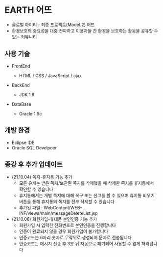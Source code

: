 # EARTH 어뜨
  - 글로벌 아이티 - 최종 프로젝트(Model.2) 어뜨
  - 환경보호의 중요성을 대중 전파하고 이용자들 간 환경을 보호하는 활동을 공유할 수 있는 커뮤니티

## 사용 기술
  - FrontEnd
    - HTML / CSS / JavaScript / ajax 
    
  - BackEnd
    - JDK 1.8
    
  - DataBase
    - Oracle 1.9c
   
## 개발 환경
  - Eclipse IDE
  - Oracle SQL Develpoer
  
## 종강 후 추가 업데이트
  - (21.10.04) 쪽지-휴지통 기능 추가
    - 모든 유저는 받은 쪽지/보관된 쪽지를 삭제했을 때 삭제한 쪽지를 휴지통에서 확인할 수 있습니다
    - 휴지통에서는 개별 쪽지에 대해 복구 또는 신고를 할 수 있으며 휴지통 비우기 버튼을 통해 휴지통의 쪽지를 전부 삭제할 수 있습니다
    - 추가된 파일 : WebContent/WEB-INF/views/main/messageDeleteList.jsp
  - (21.10.08) 회원가입-휴대폰 본인인증 기능 추가
    - 회원가입 시 입력한 전화번호로 본인인증을 진행합니다
    - 인증이 완료되지 않을 경우 회원가입이 불가합니다
    - 인증코드는 6자리 숫자로 무작위로 생성되어 문자로 전송됩니다
    - 인증코드는 메시지 전송 후 3분 뒤 자동으로 폐기되어 사용할 수 없게 처리됩니다
